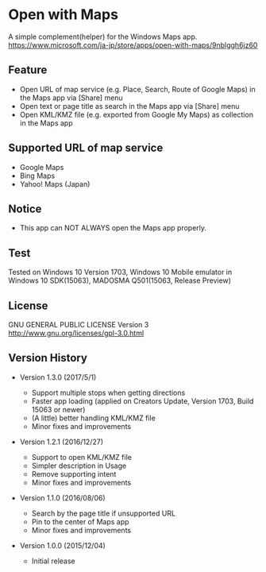 Open with Maps
==============

A simple complement(helper) for the Windows Maps app.  
https://www.microsoft.com/ja-jp/store/apps/open-with-maps/9nblggh6jz60

## Feature
- Open URL of map service (e.g. Place, Search, Route of Google Maps) in the Maps app via [Share] menu
- Open text or page title as search in the Maps app via [Share] menu
- Open KML/KMZ file (e.g. exported from Google My Maps) as collection in the Maps app

## Supported URL of map service
- Google Maps
- Bing Maps
- Yahoo! Maps (Japan)

## Notice
- This app can NOT ALWAYS open the Maps app properly.

## Test
Tested on Windows 10 Version 1703, Windows 10 Mobile emulator in Windows 10 SDK(15063), MADOSMA Q501(15063, Release Preview)

## License
GNU GENERAL PUBLIC LICENSE Version 3  
http://www.gnu.org/licenses/gpl-3.0.html

## Version History
- Version 1.3.0 (2017/5/1)
  * Support multiple stops when getting directions
  * Faster app loading (applied on Creators Update, Version 1703, Build 15063 or newer)
  * (A little) better handling KML/KMZ file
  * Minor fixes and improvements

- Version 1.2.1 (2016/12/27)
  * Support to open KML/KMZ file
  * Simpler description in Usage
  * Remove supporting intent
  * Minor fixes and improvements

- Version 1.1.0 (2016/08/06)
  * Search by the page title if unsupported URL
  * Pin to the center of Maps app
  * Minor fixes and improvements

- Version 1.0.0 (2015/12/04)  
  * Initial release
